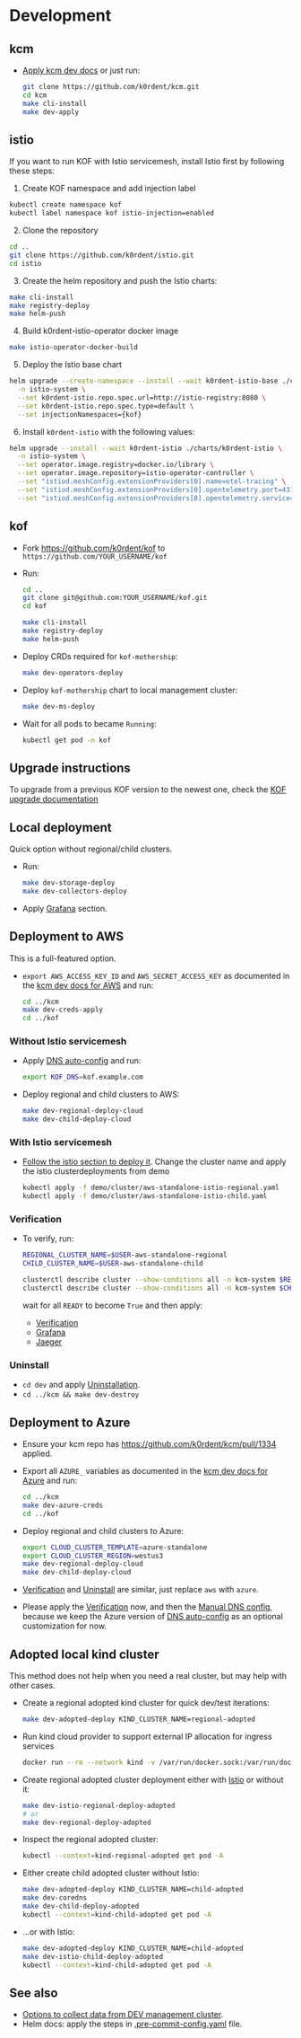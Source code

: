 # Development

## kcm

* [Apply kcm dev docs](https://github.com/k0rdent/kcm/blob/main/docs/dev.md)
  or just run:

  ```bash
  git clone https://github.com/k0rdent/kcm.git
  cd kcm
  make cli-install
  make dev-apply
  ```

## istio

If you want to run KOF with Istio servicemesh, install Istio first by following these steps:

1. Create KOF namespace and add injection label

```bash
kubectl create namespace kof
kubectl label namespace kof istio-injection=enabled
```

2. Clone the repository

```bash
cd ..
git clone https://github.com/k0rdent/istio.git
cd istio
```

3. Create the helm repository and push the Istio charts:

```bash
make cli-install
make registry-deploy
make helm-push
```

4. Build k0rdent-istio-operator docker image

```bash
make istio-operator-docker-build
```

5. Deploy the Istio base chart

```bash
helm upgrade --create-namespace --install --wait k0rdent-istio-base ./charts/k0rdent-istio-base \
  -n istio-system \
  --set k0rdent-istio.repo.spec.url=http://istio-registry:8080 \
  --set k0rdent-istio.repo.spec.type=default \
  --set injectionNamespaces={kof}
```

6. Install `k0rdent-istio` with the following values:

```bash
helm upgrade --install --wait k0rdent-istio ./charts/k0rdent-istio \
  -n istio-system \
  --set operator.image.registry=docker.io/library \
  --set operator.image.repository=istio-operator-controller \
  --set "istiod.meshConfig.extensionProviders[0].name=otel-tracing" \
  --set "istiod.meshConfig.extensionProviders[0].opentelemetry.port=4317" \
  --set "istiod.meshConfig.extensionProviders[0].opentelemetry.service=kof-collectors-daemon-collector.kof.svc.cluster.local"
```

## kof

* Fork <https://github.com/k0rdent/kof> to `https://github.com/YOUR_USERNAME/kof`
* Run:

  ```bash
  cd ..
  git clone git@github.com:YOUR_USERNAME/kof.git
  cd kof

  make cli-install
  make registry-deploy
  make helm-push
  ```

* Deploy CRDs required for `kof-mothership`:

  ```bash
  make dev-operators-deploy
  ```

* Deploy `kof-mothership` chart to local management cluster:

  ```bash
  make dev-ms-deploy
  ```

* Wait for all pods to became `Running`:

  ```bash
  kubectl get pod -n kof
  ```

## Upgrade instructions

To upgrade from a previous KOF version to the newest one, check the [KOF upgrade documentation](https://docs.k0rdent.io/next/admin/kof/kof-upgrade/)

## Local deployment

Quick option without regional/child clusters.

* Run:

  ```bash
  make dev-storage-deploy
  make dev-collectors-deploy
  ```

* Apply [Grafana](https://docs.k0rdent.io/next/admin/kof/kof-using/#access-to-grafana) section.

## Deployment to AWS

This is a full-featured option.

* `export AWS_ACCESS_KEY_ID` and `AWS_SECRET_ACCESS_KEY`
  as documented in the [kcm dev docs for AWS](https://github.com/k0rdent/kcm/blob/main/docs/dev.md#aws-provider-setup)
  and run:

  ```bash
  cd ../kcm
  make dev-creds-apply
  cd ../kof
  ```

### Without Istio servicemesh

* Apply [DNS auto-config](https://docs.k0rdent.io/next/admin/kof/kof-install/#dns-auto-config) and run:

  ```bash
  export KOF_DNS=kof.example.com
  ```

* Deploy regional and child clusters to AWS:

  ```bash
  make dev-regional-deploy-cloud
  make dev-child-deploy-cloud
  ```

### With Istio servicemesh

* [Follow the istio section to deploy it](#istio). Change the cluster name and apply the istio clusterdeployments from demo

  ```bash
  kubectl apply -f demo/cluster/aws-standalone-istio-regional.yaml
  kubectl apply -f demo/cluster/aws-standalone-istio-child.yaml
  ```

### Verification

* To verify, run:

  ```bash
  REGIONAL_CLUSTER_NAME=$USER-aws-standalone-regional
  CHILD_CLUSTER_NAME=$USER-aws-standalone-child

  clusterctl describe cluster --show-conditions all -n kcm-system $REGIONAL_CLUSTER_NAME
  clusterctl describe cluster --show-conditions all -n kcm-system $CHILD_CLUSTER_NAME
  ```

  wait for all `READY` to become `True` and then apply:
  * [Verification](https://docs.k0rdent.io/next/admin/kof/kof-verification/)
  * [Grafana](https://docs.k0rdent.io/next/admin/kof/kof-using/#access-to-grafana)
  * [Jaeger](https://docs.k0rdent.io/next/admin/kof/kof-using/#access-to-jaeger)

### Uninstall

* `cd dev` and apply [Uninstallation](https://docs.k0rdent.io/next/admin/kof/kof-maintainence/#uninstallation).
* `cd ../kcm && make dev-destroy`

## Deployment to Azure

* Ensure your kcm repo has <https://github.com/k0rdent/kcm/pull/1334> applied.

* Export all `AZURE_` variables as documented in the [kcm dev docs for Azure](https://github.com/k0rdent/kcm/blob/main/docs/dev.md#azure-provider-setup)
  and run:

  ```bash
  cd ../kcm
  make dev-azure-creds
  cd ../kof
  ```

* Deploy regional and child clusters to Azure:

  ```bash
  export CLOUD_CLUSTER_TEMPLATE=azure-standalone
  export CLOUD_CLUSTER_REGION=westus3
  make dev-regional-deploy-cloud
  make dev-child-deploy-cloud
  ```

* [Verification](#verification) and [Uninstall](#uninstall) are similar,
  just replace `aws` with `azure`.

* Please apply the [Verification](#verification) now,
  and then the [Manual DNS config](https://docs.k0rdent.io/next/admin/kof/kof-verification/#manual-dns-config),
  because we keep the Azure version of [DNS auto-config](https://docs.k0rdent.io/next/admin/kof/kof-install/#dns-auto-config)
  as an optional customization for now.

## Adopted local kind cluster

This method does not help when you need a real cluster, but may help with other cases.

* Create a regional adopted kind cluster for quick dev/test iterations:

  ```bash
  make dev-adopted-deploy KIND_CLUSTER_NAME=regional-adopted
  ```

* Run kind cloud provider to support external IP allocation for ingress services

  ```bash
  docker run --rm --network kind -v /var/run/docker.sock:/var/run/docker.sock registry.k8s.io/cloud-provider-kind/cloud-controller-manager:v0.7.0
  ```

* Create regional adopted cluster deployment either with [Istio](#istio) or without it:

  ```bash
  make dev-istio-regional-deploy-adopted
  # or
  make dev-regional-deploy-adopted
  ```

* Inspect the regional adopted cluster:

  ```bash
  kubectl --context=kind-regional-adopted get pod -A
  ```

* Either create child adopted cluster without Istio:

  ```bash
  make dev-adopted-deploy KIND_CLUSTER_NAME=child-adopted
  make dev-coredns
  make dev-child-deploy-adopted
  kubectl --context=kind-child-adopted get pod -A
  ```

* ...or with Istio:

  ```bash
  make dev-adopted-deploy KIND_CLUSTER_NAME=child-adopted
  make dev-istio-child-deploy-adopted
  kubectl --context=kind-child-adopted get pod -A
  ```

## See also

* [Options to collect data from DEV management cluster](collect-from-management.md).
* Helm docs: apply the steps in [.pre-commit-config.yaml](../.pre-commit-config.yaml) file.
